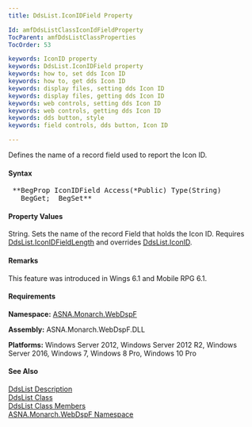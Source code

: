 ```yaml
---
title: DdsList.IconIDField Property

Id: amfDdsListClassIconIdFieldProperty
TocParent: amfDdsListClassProperties
TocOrder: 53

keywords: IconID property
keywords: DdsList.IconIDField property
keywords: how to, set dds Icon ID
keywords: how to, get dds Icon ID
keywords: display files, setting dds Icon ID
keywords: display files, getting dds Icon ID
keywords: web controls, setting dds Icon ID
keywords: web controls, getting dds Icon ID
keywords: dds button, style
keywords: field controls, dds button, Icon ID

---
```


Defines the name of a record field used to report the Icon ID.

#### Syntax
<pre class="syntax"> **BegProp IconIDField Access(*Public) Type(String)
   BegGet;  BegSet** </pre>

#### Property Values
String. Sets the name of the record Field that holds the Icon ID. Requires [DdsList.IconIDFieldLength](amfDdsListClassIconIDFieldLengthProperty.html) and overrides [DdsList.IconID](amfDdsListClassIconIDProperty.html).

#### Remarks
This feature was introduced in Wings 6.1 and Mobile RPG 6.1.

#### Requirements
**Namespace:** [ASNA.Monarch.WebDspF](amfWebDspFNamespace.html)

**Assembly:** ASNA.Monarch.WebDspF.DLL

**Platforms:** Windows Server 2012, Windows Server 2012 R2, Windows Server 2016, Windows 7, Windows 8 Pro, Windows 10 Pro

#### See Also
[DdsList Description](amfUnderstandingLists.html)<br /> [DdsList Class](amfDdsListClass.html) <br /> [ DdsList Class Members](amfDdsListClassMembers.html) <br /> [ ASNA.Monarch.WebDspF Namespace](amfWebDspFNamespace.html) 
